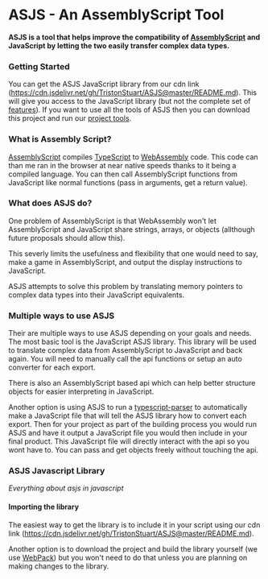 # ASJS - An AssemblyScript Tool

**ASJS is a tool that helps improve the compatibility of [AssemblyScript](https://www.assemblyscript.org/) and JavaScript by letting the two easily transfer complex data types.**

### Getting Started

You can get the ASJS JavaScript library from our cdn link (https://cdn.jsdelivr.net/gh/TristonStuart/ASJS@master/README.md). This will give you access to the JavaScript library (but not the complete set of [features](./#multiple-ways-to-use-asjs)). If you want to use all the tools of ASJS then you can download this project and run our [project tools]().

### What is Assembly Script?

[AssemblyScript](https://www.assemblyscript.org/) compiles [TypeScript](http://www.typescriptlang.org/) to [WebAssembly](http://webassembly.org/) code. This code can than me ran in the browser at near native speeds thanks to it being a compiled language. You can then call AssemblyScript functions from JavaScript like normal functions (pass in arguments, get a return value).

### What does ASJS do?

One problem of AssemblyScript is that WebAssembly won't let AssemblyScript and JavaScript share strings, arrays, or objects (allthough future proposals should allow this). <br>

This severly limits the usefulness and flexibility that one would need to say, make a game in AssemblyScript, and output the display instructions to JavaScript. <br>

ASJS attempts to solve this problem by translating memory pointers to complex data types into their JavaScript equivalents.


### Multiple ways to use ASJS

Their are multiple ways to use ASJS depending on your goals and needs. The most basic tool is the JavaScript ASJS library. This library will be used to translate complex data from AssemblyScript to JavaScript and back again. You will need to manually call the api functions or setup an auto converter for each export. <br>

There is also an AssemblyScript based api which can help better structure objects for easier interpreting in JavaScript. <br>

Another option is using ASJS to run a [typescript-parser](https://www.npmjs.com/package/typescript-parser) to automatically make a JavaScript file that will tell the ASJS library how to convert each export. Then for your project as part of the building process you would run ASJS and have it output a JavaScript file you would then include in your final product. This JavaScript file will directly interact with the api so you wont have to. You can pass and get objects freely without touching the api.

### ASJS Javascript Library

*Everything about asjs in javascript*

#### Importing the library

The easiest way to get the library is to include it in your script using our cdn link (https://cdn.jsdelivr.net/gh/TristonStuart/ASJS@master/README.md). <br>

Another option is to download the project and build the library yourself (we use [WebPack](https://webpack.js.org/)) but you won't need to do that unless you are planning on making changes to the library.